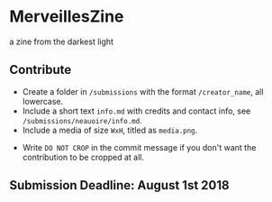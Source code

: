 # MerveillesZine
a zine from the darkest light

## Contribute

- Create a folder in `/submissions` with the format `/creator_name`, all lowercase.
- Include a short text `info.md` with credits and contact info, see `/submissions/neauoire/info.md`.
- Include a media of size `WxH`, titled as `media.png`.

* Write `DO NOT CROP` in the commit message if you don't want the contribution to be cropped at all.

## Submission Deadline: August 1st 2018
